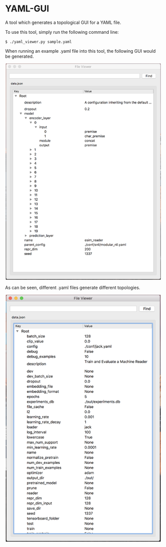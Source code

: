 # YAML-GUI
A tool which generates a topological GUI for a YAML file.

To use this tool, simply run the following command line:

```
$ ./yaml_viewer.py sample.yaml
```

When running an example .yaml file into this tool, the following GUI would be generated.

<p align="center">
  <img src="https://github.com/benedictprintz/YAML-GUI/blob/master/example1.png" width="500">
</p>


As can be seen, different .yaml files generate different topologies.

<p align="center">
  <img src="https://github.com/benedictprintz/YAML-GUI/blob/master/example2.png" width="500">
</p>
